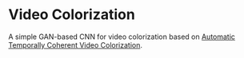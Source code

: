 # Video Colorization
A simple GAN-based CNN for video colorization based on [Automatic Temporally Coherent Video Colorization](https://arxiv.org/abs/1904.09527).

